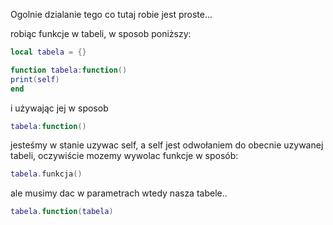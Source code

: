Ogolnie dzialanie tego co tutaj robie jest proste...

robiąc funkcje w tabeli, w sposob poniższy:
```lua
local tabela = {}

function tabela:function()
print(self)
end
```

i używając jej w sposob

```lua
tabela:function()
```

jesteśmy w stanie uzywac self, a self jest odwołaniem do obecnie uzywanej tabeli, oczywiście mozemy wywolac funkcje w sposób:

```lua
tabela.funkcja()
```

ale musimy dac w parametrach wtedy nasza tabele..

```lua
tabela.function(tabela)
```

